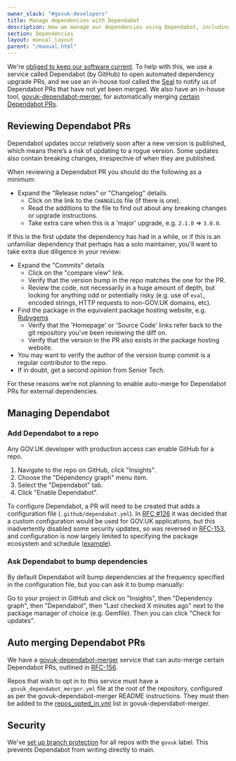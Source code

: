```yaml
---
owner_slack: "#govuk-developers"
title: Manage dependencies with Dependabot
description: How we manage our dependencies using Dependabot, including setup, automation and how to review dependency update PRs.
section: Dependencies
layout: manual_layout
parent: "/manual.html"
---
```


We're [obliged to keep our software current](/manual/keeping-software-current.html). To help with this, we use a
service called Dependabot (by GitHub) to open automated dependency upgrade PRs, and we use an in-house tool called the [Seal](/repos/seal.html) to notify us of Dependabot PRs that have not yet been merged. We also have an in-house tool, [govuk-dependabot-merger](https://github.com/alphagov/govuk-dependabot-merger), for automatically merging [certain Dependabot PRs](#auto-merging-dependabot-prs).

## Reviewing Dependabot PRs

Dependabot updates occur relatively soon after a new version is published, which means
there’s a risk of updating to a rogue version. Some updates also contain breaking
changes, irrespective of when they are published.

When reviewing a Dependabot PR you should do the following as a minimum:

- Expand the "Release notes" or "Changelog" details.
  - Click on the link to the `CHANGELOG` file (if there is one).
  - Read the additions to the file to find out about any breaking changes or upgrade instructions.
  - Take extra care when this is a 'major' upgrade, e.g. `2.1.0` => `3.0.0`.

If this is the first update the dependency has had in a while, or if this is an unfamiliar dependency that perhaps has a solo maintainer, you'll want to take extra due diligence in your review:

- Expand the "Commits" details
  - Click on the "compare view" link.
  - Verify that the version bump in the repo matches the one for the PR.
  - Review the code, not necessarily in a huge amount of depth, but looking for anything odd or potentially risky (e.g. use of `eval`, encoded strings, HTTP requests to non-GOV.UK domains, etc).
- Find the package in the equivalent package hosting website, e.g. [Rubygems](https://rubygems.org/)
  - Verify that the 'Homepage' or 'Source Code' links refer back to the git repository you've been reviewing the diff on.
  - Verify that the version in the PR also exists in the package hosting website.
- You may want to verify the author of the version bump commit is a regular contributor to the repo.
- If in doubt, get a second opinion from Senior Tech.

For these reasons we’re not planning to enable auto-merge for Dependabot PRs for external dependencies.

## Managing Dependabot

### Add Dependabot to a repo

Any GOV.UK developer with production access can enable GitHub for a repo.

1. Navigate to the repo on GitHub, click "Insights".
1. Choose the "Dependency graph" menu item.
1. Select the "Dependabot" tab.
1. Click "Enable Dependabot".

To configure Dependabot, a PR will need to be created that adds a configuration file (`.github/dependabot.yml`). In [RFC #126](https://github.com/alphagov/govuk-rfcs/blob/main/rfc-126-custom-configuration-for-dependabot.md#custom-configuration) it was decided that a custom configuration would be used for GOV.UK applications, but this inadvertently disabled some security updates, so was reversed in [RFC-153](https://github.com/alphagov/govuk-rfcs/blob/main/rfc-153-remove-allowlists-from-dependabot-configs.md), and configuration is now largely limited to specifying the package ecosystem and schedule ([example](https://github.com/alphagov/support-api/blob/070b2f3f8f97e5c3c7a21ec126e42bde54b89e6a/.github/dependabot.yml)).

### Ask Dependabot to bump dependencies

By default Dependabot will bump dependencies at the frequency specified in the configuration file, but you can ask it to bump manually:

Go to your project in GitHub and click on "Insights", then "Dependency graph", then "Dependabot", then "Last checked X minutes ago" next to the package manager of choice (e.g. Gemfile). Then you can click "Check for updates".

## Auto merging Dependabot PRs

We have a [govuk-dependabot-merger](https://github.com/alphagov/govuk-dependabot-merger) service that can auto-merge certain Dependabot PRs, outlined in [RFC-156](https://github.com/alphagov/govuk-rfcs/blob/main/rfc-156-auto-merge-internal-prs.md).

Repos that wish to opt in to this service must have a `.govuk_dependabot_merger.yml` file at the root of the repository, configured as per the govuk-dependabot-merger README instructions. They must then be added to the [repos_opted_in.yml](https://github.com/alphagov/govuk-dependabot-merger/blob/main/config/repos_opted_in.yml) list in govuk-dependabot-merger.

## Security

We've [set up branch protection](/manual/github.html) for all repos with the `govuk` label. This prevents Dependabot from writing directly to main.
